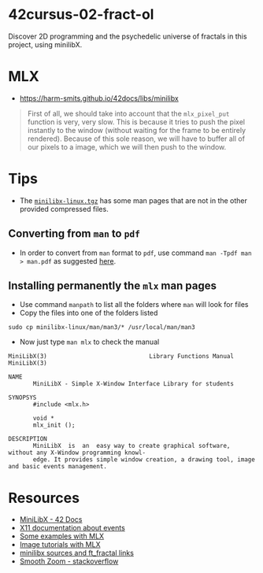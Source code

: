 # 42cursus-02-fract-ol
Discover 2D programming and the psychedelic universe of fractals in this project, using minilibX.

# MLX 

- https://harm-smits.github.io/42docs/libs/minilibx

> First of all, we should take into account that the `mlx_pixel_put` function is very, very slow. This is because it tries to push the pixel instantly to the window (without waiting for the frame to be entirely rendered). Because of this sole reason, we will have to buffer all of our pixels to a image, which we will then push to the window.


# Tips

- The [`minilibx-linux.tgz`](files/minilibx-linux.tgz) has some man pages that are not in the other provided compressed files.

## Converting from `man` to `pdf`
- In order to convert from `man` format to `pdf`, use command `man -Tpdf man > man.pdf` as suggested [here](https://unix.stackexchange.com/a/444769).

## Installing permanently the `mlx` man pages
- Use command `manpath` to list all the folders where `man` will look for files
- Copy the files into one of the folders listed
```shell
sudo cp minilibx-linux/man/man3/* /usr/local/man/man3
```
- Now just type `man mlx` to check the manual
```man
MiniLibX(3)                             Library Functions Manual                            MiniLibX(3)

NAME
       MiniLibX - Simple X-Window Interface Library for students

SYNOPSYS
       #include <mlx.h>

       void *
       mlx_init ();

DESCRIPTION
       MiniLibX  is  an  easy way to create graphical software, without any X-Window programming knowl‐
       edge. It provides simple window creation, a drawing tool, image and basic events management.
```


# Resources

- [MiniLibX - 42 Docs](https://harm-smits.github.io/42docs/libs/minilibx.html)
- [X11 documentation about events](https://tronche.com/gui/x/xlib/events)
- [Some examples with MLX](https://github.com/terry-yes/mlx_example)
- [Image tutorials with MLX](https://github.com/keuhdall/images_example)
- [minilibx sources and ft_fractal links](https://qst0.github.io/ft_libgfx/#ft_fractal)
- [Smooth Zoom - stackoverflow](https://stackoverflow.com/questions/41796832/smooth-zoom-with-mouse-in-mandelbrot-set-c)
